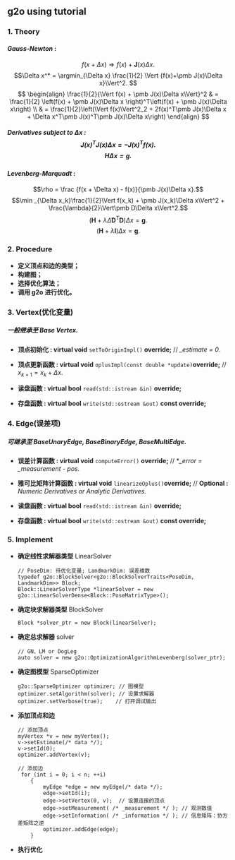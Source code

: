 ## g2o using tutorial

### 1. Theory

#### *Gauss-Newton* :
$$ f(x + \Delta x) \Rightarrow f(x) + \pmb J(x)\Delta x.$$ $$\Delta x^* = \argmin_{\Delta x} \frac{1}{2} \Vert {f(x)+\pmb J(x)\Delta x}\Vert^2. $$ $$ \begin{align}
\frac{1}{2}{\Vert f(x) + \pmb J(x)\Delta x\Vert}^2 & = \frac{1}{2} \left(f(x) + \pmb J(x)\Delta x \right)^T\left(f(x) + \pmb J(x)\Delta x\right) \\ & = \frac{1}{2}\left(\Vert f(x)\Vert^2_2 + 2f(x)^T\pmb J(x)\Delta x + \Delta x^T\pmb J(x)^T\pmb J(x)\Delta x\right)
\end{align} $$

##### *Derivatives subject to* $\Delta x$ : $$\pmb J(x)^T\pmb J(x)\Delta x = -\pmb J(x)^Tf(x).$$ $$\pmb H\Delta x = \pmb g.$$

#### *Levenberg-Marquadt* :
$$\rho = \frac {f(x + \Delta x) - f(x)}{\pmb J(x)\Delta x}.$$ $$\min _{\Delta x_k}\frac{1}{2}\Vert f(x_k) + \pmb J(x_k)\Delta x\Vert^2 + \frac{\lambda}{2}\Vert\pmb D\Delta x\Vert^2.$$ $$\left(\pmb H + \lambda \Delta \pmb D^T\pmb D\right)\Delta x = \pmb g.$$ $$\left(\pmb H + \lambda \pmb I\right)\Delta x = \pmb g.$$

### 2. Procedure

- **定义顶点和边的类型；**
- **构建图；**
- **选择优化算法；**
- **调用 g2o 进行优化。**

### 3. Vertex(优化变量)
##### 一般继承至 Base Vertex.

- **顶点初始化 : virtual void** `setToOriginImpl()` **override;** // *_estimate = 0.*
- **顶点更新函数 : virtual void** `oplusImpl(const double *update)`**override;** // $x_{k+1} = x_k+\Delta x$.

- **读盘函数 : virtual bool** `read(std::istream &in)` **override;**
- **存盘函数 : virtual bool** `write(std::ostream &out)` **const override;**

### 4. Edge(误差项)
##### 可继承至 BaseUnaryEdge, BaseBinaryEdge, BaseMultiEdge.

- **误差计算函数 : virtual void** `computeError()` **override;** // **_error = _measurement - pos.*
- **雅可比矩阵计算函数 : virtual void** `linearizeOplus()`**override;** // **Optional :** *Numeric Derivatives or Analytic Derivatives.*

- **读盘函数 : virtual bool** `read(std::istream &in)` **override;**
- **存盘函数 : virtual bool** `write(std::ostream &out)` **const override;**

### 5. Implement
- **确定线性求解器类型** LinearSolver
    ```
    // PoseDim: 待优化变量; LandmarkDim: 误差维数
    typedef g2o::BlockSolver<g2o::BlockSolverTraits<PoseDim, LandmarkDim>> Block;
    Block::LinearSolverType *linearSolver = new g2o::LinearSolverDense<Block::PoseMatrixType>();
    ```
- **确定块求解器类型** BlockSolver
    ```
    Block *solver_ptr = new Block(linearSolver);  
    ```
- **确定总求解器** solver 
    ```
    // GN、LM or DogLeg
    auto solver = new g2o::OptimizationAlgorithmLevenberg(solver_ptr);
    ```
- **确定图模型** SparseOptimizer
    ```
    g2o::SparseOptimizer optimizer; // 图模型
    optimizer.setAlgorithm(solver); // 设置求解器
    optimizer.setVerbose(true);    // 打开调试输出
    ```
- **添加顶点和边**
    ```
    // 添加顶点
    myVertex *v = new myVertex();
    v->setEstimate(/* data */);
    v->setId(0);
    optimizer.addVertex(v);

    // 添加边
     for (int i = 0; i < n; ++i)
        {
            myEdge *edge = new myEdge(/* data */);
            edge->setId(i);
            edge->setVertex(0, v);  // 设置连接的顶点
            edge->setMeasurement( /* _measurement */ ); // 观测数值
            edge->setInformation( /* _information */ ); // 信息矩阵：协方差矩阵之逆
            optimizer.addEdge(edge);
        }
    ```
- **执行优化**


